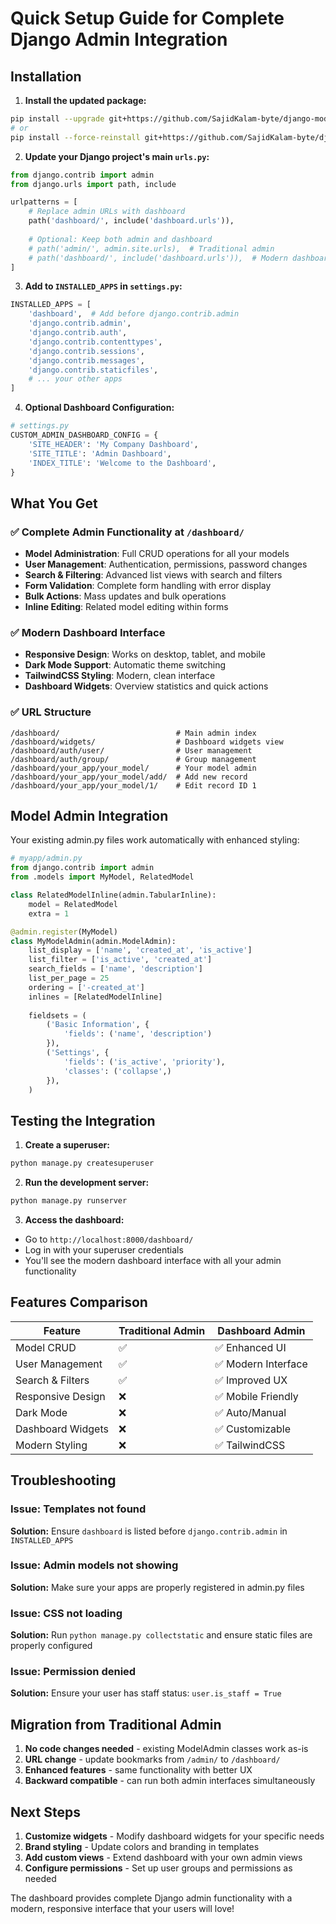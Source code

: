 # Quick Setup Guide for Complete Django Admin Integration

## Installation

1. **Install the updated package:**
```bash
pip install --upgrade git+https://github.com/SajidKalam-byte/django-modern-admin-dashboard.git
# or
pip install --force-reinstall git+https://github.com/SajidKalam-byte/django-modern-admin-dashboard.git
```

2. **Update your Django project's main `urls.py`:**
```python
from django.contrib import admin
from django.urls import path, include

urlpatterns = [
    # Replace admin URLs with dashboard
    path('dashboard/', include('dashboard.urls')),
    
    # Optional: Keep both admin and dashboard
    # path('admin/', admin.site.urls),  # Traditional admin
    # path('dashboard/', include('dashboard.urls')),  # Modern dashboard
]
```

3. **Add to `INSTALLED_APPS` in `settings.py`:**
```python
INSTALLED_APPS = [
    'dashboard',  # Add before django.contrib.admin
    'django.contrib.admin',
    'django.contrib.auth',
    'django.contrib.contenttypes',
    'django.contrib.sessions',
    'django.contrib.messages',
    'django.contrib.staticfiles',
    # ... your other apps
]
```

4. **Optional Dashboard Configuration:**
```python
# settings.py
CUSTOM_ADMIN_DASHBOARD_CONFIG = {
    'SITE_HEADER': 'My Company Dashboard',
    'SITE_TITLE': 'Admin Dashboard',
    'INDEX_TITLE': 'Welcome to the Dashboard',
}
```

## What You Get

### ✅ Complete Admin Functionality at `/dashboard/`
- **Model Administration**: Full CRUD operations for all your models
- **User Management**: Authentication, permissions, password changes
- **Search & Filtering**: Advanced list views with search and filters
- **Form Validation**: Complete form handling with error display
- **Bulk Actions**: Mass updates and bulk operations
- **Inline Editing**: Related model editing within forms

### ✅ Modern Dashboard Interface
- **Responsive Design**: Works on desktop, tablet, and mobile
- **Dark Mode Support**: Automatic theme switching
- **TailwindCSS Styling**: Modern, clean interface
- **Dashboard Widgets**: Overview statistics and quick actions

### ✅ URL Structure
```
/dashboard/                          # Main admin index
/dashboard/widgets/                  # Dashboard widgets view
/dashboard/auth/user/                # User management
/dashboard/auth/group/               # Group management
/dashboard/your_app/your_model/      # Your model admin
/dashboard/your_app/your_model/add/  # Add new record
/dashboard/your_app/your_model/1/    # Edit record ID 1
```

## Model Admin Integration

Your existing admin.py files work automatically with enhanced styling:

```python
# myapp/admin.py
from django.contrib import admin
from .models import MyModel, RelatedModel

class RelatedModelInline(admin.TabularInline):
    model = RelatedModel
    extra = 1

@admin.register(MyModel)
class MyModelAdmin(admin.ModelAdmin):
    list_display = ['name', 'created_at', 'is_active']
    list_filter = ['is_active', 'created_at']
    search_fields = ['name', 'description']
    list_per_page = 25
    ordering = ['-created_at']
    inlines = [RelatedModelInline]
    
    fieldsets = (
        ('Basic Information', {
            'fields': ('name', 'description')
        }),
        ('Settings', {
            'fields': ('is_active', 'priority'),
            'classes': ('collapse',)
        }),
    )
```

## Testing the Integration

1. **Create a superuser:**
```bash
python manage.py createsuperuser
```

2. **Run the development server:**
```bash
python manage.py runserver
```

3. **Access the dashboard:**
- Go to `http://localhost:8000/dashboard/`
- Log in with your superuser credentials
- You'll see the modern dashboard interface with all your admin functionality

## Features Comparison

| Feature | Traditional Admin | Dashboard Admin |
|---------|------------------|----------------|
| Model CRUD | ✅ | ✅ Enhanced UI |
| User Management | ✅ | ✅ Modern Interface |
| Search & Filters | ✅ | ✅ Improved UX |
| Responsive Design | ❌ | ✅ Mobile Friendly |
| Dark Mode | ❌ | ✅ Auto/Manual |
| Dashboard Widgets | ❌ | ✅ Customizable |
| Modern Styling | ❌ | ✅ TailwindCSS |

## Troubleshooting

### Issue: Templates not found
**Solution:** Ensure `dashboard` is listed before `django.contrib.admin` in `INSTALLED_APPS`

### Issue: Admin models not showing
**Solution:** Make sure your apps are properly registered in admin.py files

### Issue: CSS not loading
**Solution:** Run `python manage.py collectstatic` and ensure static files are properly configured

### Issue: Permission denied
**Solution:** Ensure your user has staff status: `user.is_staff = True`

## Migration from Traditional Admin

1. **No code changes needed** - existing ModelAdmin classes work as-is
2. **URL change** - update bookmarks from `/admin/` to `/dashboard/`
3. **Enhanced features** - same functionality with better UX
4. **Backward compatible** - can run both admin interfaces simultaneously

## Next Steps

1. **Customize widgets** - Modify dashboard widgets for your specific needs
2. **Brand styling** - Update colors and branding in templates
3. **Add custom views** - Extend dashboard with your own admin views
4. **Configure permissions** - Set up user groups and permissions as needed

The dashboard provides complete Django admin functionality with a modern, responsive interface that your users will love!
